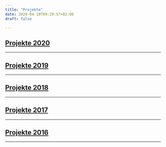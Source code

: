 ```yaml
---
title: "Projekte"
date: 2020-04-10T09:29:57+02:00
draft: false

---
```

## [Projekte 2020](https://jasmin-schaedler.com/de/2020)
-------------
## [Projekte 2019](https://jasmin-schaedler.com/de/2019)
-------------
## [Projekte 2018](https://jasmin-schaedler.com/de/2018)
-------------
## [Projekte 2017](https://jasmin-schaedler.com/de/2017)
-------------
## [Projekte 2016](https://jasmin-schaedler.com/de/2016)
-------------